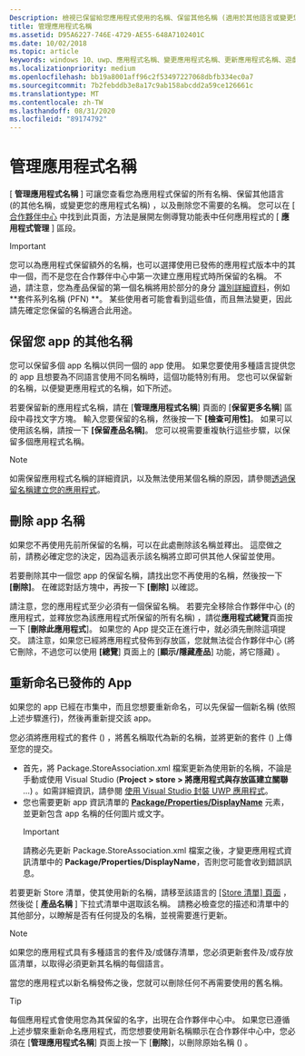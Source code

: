```yaml
---
Description: 檢視已保留給您應用程式使用的名稱、保留其他名稱 (適用於其他語言或變更您的應用程式名稱)，以及刪除您不再需要使用的保留名稱。
title: 管理應用程式名稱
ms.assetid: D95A6227-746E-4729-AE55-648A7102401C
ms.date: 10/02/2018
ms.topic: article
keywords: windows 10、uwp、應用程式名稱、變更應用程式名稱、更新應用程式名稱、遊戲名稱、產品名稱
ms.localizationpriority: medium
ms.openlocfilehash: bb19a8001aff96c2f53497227068dbfb334ec0a7
ms.sourcegitcommit: 7b2febddb3e8a17c9ab158abcdd2a59ce126661c
ms.translationtype: MT
ms.contentlocale: zh-TW
ms.lasthandoff: 08/31/2020
ms.locfileid: "89174792"
---
```

# <a name="manage-app-names"></a>管理應用程式名稱

[ **管理應用程式名稱** ] 可讓您查看您為應用程式保留的所有名稱、保留其他語言 (的其他名稱，或變更您的應用程式名稱) ，以及刪除您不需要的名稱。 您可以在 [ [合作夥伴中心](https://partner.microsoft.com/dashboard) 中找到此頁面，方法是展開左側導覽功能表中任何應用程式的 [ **應用程式管理** ] 區段。

> [!IMPORTANT]
> 您可以為應用程式保留額外的名稱，也可以選擇使用已發佈的應用程式版本中的其中一個，而不是您在合作夥伴中心中第一次建立應用程式時所保留的名稱。 不過，請注意，您為產品保留的第一個名稱將用於部分的身分 [識別詳細資料](view-app-identity-details.md)，例如 **套件系列名稱 (PFN) **。 某些使用者可能會看到這些值，而且無法變更，因此請先確定您保留的名稱適合此用途。


## <a name="reserve-additional-names-for-your-app"></a>保留您 app 的其他名稱

您可以保留多個 app 名稱以供同一個的 app 使用。 如果您要使用多種語言提供您的 app 且想要為不同語言使用不同名稱時，這個功能特別有用。 您也可以保留新的名稱，以便變更應用程式的名稱，如下所述。

若要保留新的應用程式名稱，請在 [**管理應用程式名稱**] 頁面的 [**保留更多名稱**] 區段中尋找文字方塊。 輸入您要保留的名稱，然後按一下 **\[檢查可用性\]**。 如果可以使用該名稱，請按一下 **\[保留產品名稱\]**。 您可以視需要重複執行這些步驟，以保留多個應用程式名稱。

> [!NOTE]
> 如需保留應用程式名稱的詳細資訊，以及無法使用某個名稱的原因，請參閱[透過保留名稱建立您的應用程式](create-your-app-by-reserving-a-name.md)。


## <a name="delete-app-names"></a>刪除 app 名稱

如果您不再使用先前所保留的名稱，可以在此處刪除該名稱並釋出。 這麼做之前，請務必確定您的決定，因為這表示該名稱將立即可供其他人保留並使用。

若要刪除其中一個您 app 的保留名稱，請找出您不再使用的名稱，然後按一下 **\[刪除\]**。 在確認對話方塊中，再按一下 **\[刪除\]** 以確認。

請注意，您的應用程式至少必須有一個保留名稱。 若要完全移除合作夥伴中心 (的應用程式，並釋放您為該應用程式所保留的所有名稱) ，請從**應用程式總覽**頁面按一下 [**刪除此應用程式**]。 如果您的 App 提交正在進行中，就必須先刪除這項提交。 請注意，如果您已經將應用程式發佈到存放區，您就無法從合作夥伴中心 (將它刪除，不過您可以使用 **[總覽**] 頁面上的 [**顯示/隱藏產品**] 功能，將它隱藏) 。 


## <a name="rename-an-app-that-has-already-been-published"></a>重新命名已發佈的 App

如果您的 app 已經在市集中，而且您想要重新命名，可以先保留一個新名稱 (依照上述步驟進行)，然後再重新提交該 app。 

您必須將應用程式的套件 () ，將舊名稱取代為新的名稱，並將更新的套件 () 上傳至您的提交。
- 首先，將 Package.StoreAssociation.xml 檔案更新為使用新的名稱，不論是手動或使用 Visual Studio (**Project > store > 將應用程式與存放區建立關聯** ...) 。如需詳細資訊，請參閱 [使用 Visual Studio 封裝 UWP 應用程式](/windows/msix/package/packaging-uwp-apps)。
- 您也需要更新 app 資訊清單的 [**Package/Properties/DisplayName**](/uwp/schemas/appxpackage/uapmanifestschema/element-displayname) 元素，並更新包含 app 名稱的任何圖片或文字。 
  > [!IMPORTANT]
  > 請務必先更新 Package.StoreAssociation.xml 檔案之後，才變更應用程式資訊清單中的 **Package/Properties/DisplayName**，否則您可能會收到錯誤訊息。

若要更新 Store 清單，使其使用新的名稱，請移至該語言的 [ [Store 清單] 頁面](create-app-store-listings.md) ，然後從 [ **產品名稱** ] 下拉式清單中選取該名稱。 請務必檢查您的描述和清單中的其他部分，以瞭解是否有任何提及的名稱，並視需要進行更新。

> [!NOTE]
> 如果您的應用程式具有多種語言的套件及/或儲存清單，您必須更新套件及/或存放區清單，以取得必須更新其名稱的每個語言。

當您的應用程式以新名稱發佈之後，您就可以刪除任何不再需要使用的舊名稱。

> [!TIP]
> 每個應用程式會使用您為其保留的名字，出現在合作夥伴中心中。 如果您已遵循上述步驟來重新命名應用程式，而您想要使用新名稱顯示在合作夥伴中心中，您必須在 [**管理應用程式名稱**] 頁面上按一下 [**刪除**]，以刪除原始名稱 () 。 

 

 
